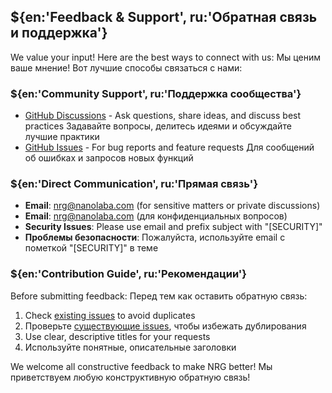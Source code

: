 ## ${en:'Feedback & Support', ru:'Обратная связь и поддержка'}

We value your input! Here are the best ways to connect with us:<!--en-->
Мы ценим ваше мнение! Вот лучшие способы связаться с нами:<!--ru-->

### **${en:'Community Support', ru:'Поддержка сообщества'}**

- [GitHub Discussions](https://github.com/nanolaba/readme-generator/discussions) -
  Ask questions, share ideas, and discuss best practices<!--en-->
  Задавайте вопросы, делитесь идеями и обсуждайте лучшие практики<!--ru-->
- [GitHub Issues](https://github.com/nanolaba/readme-generator/issues) -
  For bug reports and feature requests<!--en-->
  Для сообщений об ошибках и запросов новых функций<!--ru-->

### **${en:'Direct Communication', ru:'Прямая связь'}**

- **Email**: nrg@nanolaba.com (for sensitive matters or private discussions)<!--en-->
- **Email**: nrg@nanolaba.com (для конфиденциальных вопросов)<!--ru-->
- **Security Issues**: Please use email and prefix subject with "[SECURITY]"<!--en-->
- **Проблемы безопасности**: Пожалуйста, используйте email с пометкой "[SECURITY]" в теме<!--ru-->

### **${en:'Contribution Guide', ru:'Рекомендации'}**

Before submitting feedback:<!--en-->
Перед тем как оставить обратную связь:<!--ru-->

1. Check [existing issues](https://github.com/nanolaba/readme-generator/issues) to avoid duplicates<!--en-->
1. Проверьте [существующие issues](https://github.com/nanolaba/readme-generator/issues), <!--ru-->
   чтобы избежать дублирования<!--ru-->
2. Use clear, descriptive titles for your requests <!--en-->
2. Используйте понятные, описательные заголовки <!--ru-->

We welcome all constructive feedback to make NRG better! <!--en-->
Мы приветствуем любую конструктивную обратную связь!<!--ru-->